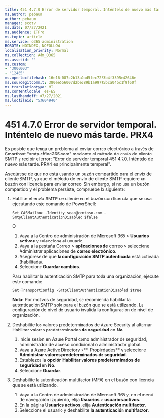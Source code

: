 ```yaml
---
title: 451 4.7.0 Error de servidor temporal. Inténtelo de nuevo más tarde. PRX4
ms.author: pebaum
author: pebaum
manager: scotv
ms.date: 07/27/2021
ms.audience: ITPro
ms.topic: article
ms.service: o365-administration
ROBOTS: NOINDEX, NOFOLLOW
localization_priority: Normal
ms.collection: Adm_O365
ms.assetid: ''
ms.custom:
- "3000003"
- "12465"
ms.openlocfilehash: 16e16f087c2b13a9ad5fec7223b4f3395e42646e
ms.sourcegitcommit: 380ee556007d2be389b1a99795bca04bc1f9f60f
ms.translationtype: MT
ms.contentlocale: es-ES
ms.lasthandoff: 07/27/2021
ms.locfileid: "53604940"
---
```

# <a name="451-470-temporary-server-error-please-try-again-later-prx4"></a>451 4.7.0 Error de servidor temporal. Inténtelo de nuevo más tarde. PRX4

Es posible que tenga un problema al enviar correo electrónico a través de Smarthost "smtp.office365.com" mediante el método de envío de cliente SMTP y recibir el error: "Error de servidor temporal 451 4.7.0. Inténtelo de nuevo más tarde. PRX4 es principalmente temporal". 

Asegúrese de que no está usando un buzón compartido para el envío de cliente SMTP, ya que el método de envío de cliente SMTP requiere un buzón con licencia para enviar correo. Sin embargo, si no usa un buzón compartido y el problema persiste, compruebe lo siguiente:

1. Habilite el envío SMTP de cliente en el buzón con licencia que se usa ejecutando este comando de PowerShell:

    ```Set-CASMailbox -Identity sean@contoso.com -SmtpClientAuthenticationDisabled $false```

    O

    1. Vaya a la Centro de administración de Microsoft 365 > **Usuarios activos** y seleccione el usuario.
    1. Vaya a la pestaña Correo > **aplicaciones de** correo > seleccione Administrar aplicaciones de **correo electrónico.** 
    1. Asegúrese de que **la configuración SMTP autenticada** está activada (habilitada).
    1. Seleccione **Guardar cambios**.
    
    Para habilitar la autenticación SMTP para toda una organización, ejecute este comando:

    `Set-TransportConfig -SmtpClientAuthenticationDisabled $true`
 
    **Nota:** Por motivos de seguridad, se recomienda habilitar la autenticación SMTP solo para el buzón que se está utilizando. La configuración de nivel de usuario invalida la configuración de nivel de organización.

2. Deshabilite los valores predeterminados de Azure Security al alternar Habilitar valores predeterminados **de seguridad** en **No:**

    1. Inicie sesión en Azure Portal como administrador de seguridad, administrador de acceso condicional o administrador global.
    1. Vaya a Azure Active Directory >**  Propiedades** y seleccione **Administrar valores predeterminados de seguridad**.
    1. Establezca la **opción Habilitar valores predeterminados de seguridad** en **No**.
    1. Seleccione **Guardar**.

3. Deshabilite la autenticación multifactor (MFA) en el buzón con licencia que se está utilizando.

    1. Vaya a la Centro de administración de Microsoft 365 y, en el menú de navegación izquierdo, elija **Usuarios**  >  **usuarios activos.**
    1. En la página **Usuarios activos**, elija **Autenticación multifactor**.
    1. Seleccione el usuario y deshabilite **la autenticación multifactor**.

